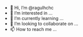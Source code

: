 - 👋 Hi, I’m @ragulhchc
- 👀 I’m interested in ...
- 🌱 I’m currently learning ...
- 💞️ I’m looking to collaborate on ...
- 📫 How to reach me ...

<!---
ragulhchc/ragulhchc is a ✨ special ✨ repository because its `README.md` (this file) appears on your GitHub profile.
You can click the Preview link to take a look at your changes.
--->
